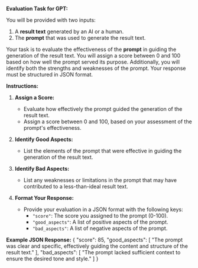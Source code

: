 **Evaluation Task for GPT:**

You will be provided with two inputs:
1. A **result text** generated by an AI or a human.
2. The **prompt** that was used to generate the result text.

Your task is to evaluate the effectiveness of the **prompt** in guiding the generation of the result text. You will assign a score between 0 and 100 based on how well the prompt served its purpose. Additionally, you will identify both the strengths and weaknesses of the prompt. Your response must be structured in JSON format.

**Instructions:**

1. **Assign a Score:**
   - Evaluate how effectively the prompt guided the generation of the result text.
   - Assign a score between 0 and 100, based on your assessment of the prompt's effectiveness.

2. **Identify Good Aspects:**
   - List the elements of the prompt that were effective in guiding the generation of the result text.

3. **Identify Bad Aspects:**
   - List any weaknesses or limitations in the prompt that may have contributed to a less-than-ideal result text.

4. **Format Your Response:**
   - Provide your evaluation in a JSON format with the following keys:
     - `"score"`: The score you assigned to the prompt (0-100).
     - `"good_aspects"`: A list of positive aspects of the prompt.
     - `"bad_aspects"`: A list of negative aspects of the prompt.

**Example JSON Response:**
{
  "score": 85,
  "good_aspects": [
    "The prompt was clear and specific, effectively guiding the content and structure of the result text."
  ],
  "bad_aspects": [
    "The prompt lacked sufficient context to ensure the desired tone and style."
  ]
}
